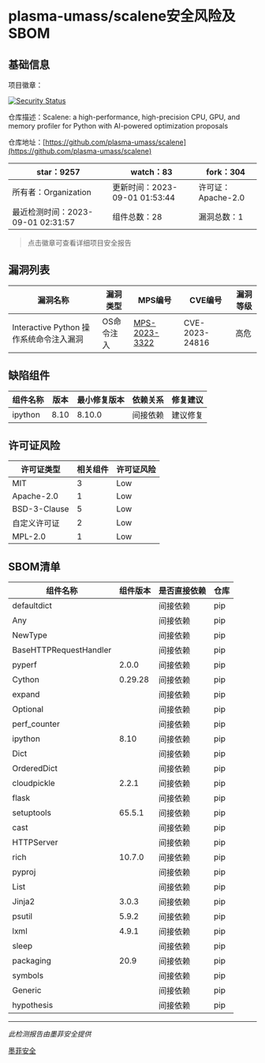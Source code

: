 # plasma-umass/scalene安全风险及SBOM

## 基础信息

项目徽章：

[![Security Status](https://www.murphysec.com/platform3/v31/badge/1697316248701722624.svg)](https://www.murphysec.com/console/report/1697316247686701056/1697316248701722624)

仓库描述：Scalene: a high-performance, high-precision CPU, GPU, and memory profiler for Python with AI-powered optimization proposals

仓库地址：[https://github.com/plasma-umass/scalene](https://github.com/plasma-umass/scalene)

| star：9257 | watch：83 | fork：304 |
| ----------- | -------------- | ------------ |
| 所有者：Organization | 更新时间：2023-09-01 01:53:44 | 许可证：Apache-2.0 |
| 最近检测时间：2023-09-01 02:31:57 | 组件总数：28 | 漏洞总数：1 |

> 点击徽章可查看详细项目安全报告



## 漏洞列表

| 漏洞名称 | 漏洞类型 | MPS编号 | CVE编号 | 漏洞等级 |
| ------- | ------ | ------- | ------ | ----- |
|Interactive Python 操作系统命令注入漏洞|OS命令注入|[MPS-2023-3322](https://www.oscs1024.com/hd/MPS-2023-3322)|CVE-2023-24816|高危|




## 缺陷组件

| 组件名称 | 版本 | 最小修复版本 | 依赖关系 | 修复建议 |
| -------- | ---- | ------------ | -------- | -------- |
|ipython|8.10|8.10.0|间接依赖|建议修复|C:0|H:1|M:0|L:0|




## 许可证风险

| 许可证类型 | 相关组件 | 许可证风险 |
| ---------- | -------- | ---------- |
|MIT|3|Low|
|Apache-2.0|1|Low|
|BSD-3-Clause|5|Low|
|自定义许可证|2|Low|
|MPL-2.0|1|Low|




## SBOM清单

| 组件名称 | 组件版本 | 是否直接依赖 | 仓库 |
| -------- | -------- | ------------ | ---- |
|defaultdict||间接依赖|pip|
|Any||间接依赖|pip|
|NewType||间接依赖|pip|
|BaseHTTPRequestHandler||间接依赖|pip|
|pyperf|2.0.0|间接依赖|pip|
|Cython|0.29.28|间接依赖|pip|
|expand||间接依赖|pip|
|Optional||间接依赖|pip|
|perf_counter||间接依赖|pip|
|ipython|8.10|间接依赖|pip|
|Dict||间接依赖|pip|
|OrderedDict||间接依赖|pip|
|cloudpickle|2.2.1|间接依赖|pip|
|flask||间接依赖|pip|
|setuptools|65.5.1|间接依赖|pip|
|cast||间接依赖|pip|
|HTTPServer||间接依赖|pip|
|rich|10.7.0|间接依赖|pip|
|pyproj||间接依赖|pip|
|List||间接依赖|pip|
|Jinja2|3.0.3|间接依赖|pip|
|psutil|5.9.2|间接依赖|pip|
|lxml|4.9.1|间接依赖|pip|
|sleep||间接依赖|pip|
|packaging|20.9|间接依赖|pip|
|symbols||间接依赖|pip|
|Generic||间接依赖|pip|
|hypothesis||间接依赖|pip|


------

*此检测报告由墨菲安全提供*

[墨菲安全](www.murphysec.com)